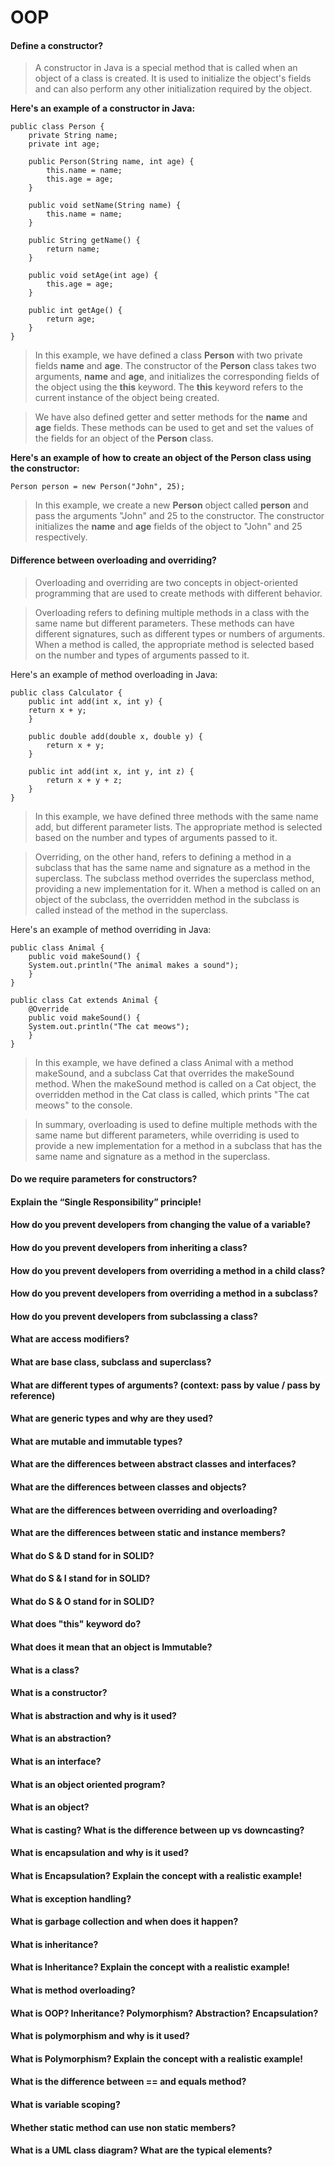 # OOP

#### Define a constructor?
>A constructor in Java is a special method that is called when an object of a class is created. It is used to initialize the object's fields and can also perform any other initialization required by the object.

**Here's an example of a constructor in Java:**


    public class Person {
        private String name;
        private int age;
    
        public Person(String name, int age) {
            this.name = name;
            this.age = age;
        }
        
        public void setName(String name) {
            this.name = name;
        }
        
        public String getName() {
            return name;
        }
        
        public void setAge(int age) {
            this.age = age;
        }
        
        public int getAge() {
            return age;
        }
    }

>In this example, we have defined a class **Person** with two private fields **name** and **age**. The constructor of the **Person** class takes two arguments, **name** and **age**, and initializes the corresponding fields of the object using the **this** keyword. The **this** keyword refers to the current instance of the object being created.

>We have also defined getter and setter methods for the **name** and **age** fields. These methods can be used to get and set the values of the fields for an object of the **Person** class. 

**Here's an example of how to create an object of the Person class using the constructor:**

    Person person = new Person("John", 25);

>In this example, we create a new **Person** object called **person** and pass the arguments "John" and 25 to the constructor. The constructor initializes the **name** and **age** fields of the object to "John" and 25 respectively.


#### Difference between overloading and overriding?

>Overloading and overriding are two concepts in object-oriented programming that are used to create methods with different behavior.

>Overloading refers to defining multiple methods in a class with the same name but different parameters. These methods can have different signatures, such as different types or numbers of arguments. When a method is called, the appropriate method is selected based on the number and types of arguments passed to it.

Here's an example of method overloading in Java:


    public class Calculator {
        public int add(int x, int y) {
        return x + y;
        }
    
        public double add(double x, double y) {
            return x + y;
        }
    
        public int add(int x, int y, int z) {
            return x + y + z;
        }
    }

>In this example, we have defined three methods with the same name add, but different parameter lists. The appropriate method is selected based on the number and types of arguments passed to it.

>Overriding, on the other hand, refers to defining a method in a subclass that has the same name and signature as a method in the superclass. The subclass method overrides the superclass method, providing a new implementation for it. When a method is called on an object of the subclass, the overridden method in the subclass is called instead of the method in the superclass.

Here's an example of method overriding in Java:


    public class Animal {
        public void makeSound() {
        System.out.println("The animal makes a sound");
        }
    }

    public class Cat extends Animal {
        @Override
        public void makeSound() {
        System.out.println("The cat meows");
        }
    }

>In this example, we have defined a class Animal with a method makeSound, and a subclass Cat that overrides the makeSound method. When the makeSound method is called on a Cat object, the overridden method in the Cat class is called, which prints "The cat meows" to the console.

>In summary, overloading is used to define multiple methods with the same name but different parameters, while overriding is used to provide a new implementation for a method in a subclass that has the same name and signature as a method in the superclass.

#### Do we require parameters for constructors?
#### Explain the “Single Responsibility” principle!
#### How do you prevent developers from changing the value of a variable?
#### How do you prevent developers from inheriting a class?
#### How do you prevent developers from overriding a method in a child class?
#### How do you prevent developers from overriding a method in a subclass?
#### How do you prevent developers from subclassing a class?
#### What are access modifiers?
#### What are base class, subclass and superclass?
#### What are different types of arguments? (context: pass by value / pass by reference)
#### What are generic types and why are they used?
#### What are mutable and immutable types?
#### What are the differences between abstract classes and interfaces?
#### What are the differences between classes and objects?
#### What are the differences between overriding and overloading?
#### What are the differences between static and instance members?
#### What do S & D stand for in SOLID?
#### What do S & I stand for in SOLID?
#### What do S & O stand for in SOLID?
#### What does "this" keyword do?
#### What does it mean that an object is Immutable?
#### What is a class?
#### What is a constructor?
#### What is abstraction and why is it used?
#### What is an abstraction?
#### What is an interface?
#### What is an object oriented program?
#### What is an object?
#### What is casting? What is the difference between up vs downcasting?
#### What is encapsulation and why is it used?
#### What is Encapsulation? Explain the concept with a realistic example!
#### What is exception handling?
#### What is garbage collection and when does it happen?
#### What is inheritance?
#### What is Inheritance? Explain the concept with a realistic example!
#### What is method overloading?
#### What is OOP? Inheritance? Polymorphism? Abstraction? Encapsulation?
#### What is polymorphism and why is it used?
#### What is Polymorphism? Explain the concept with a realistic example!
#### What is the difference between == and equals method?
#### What is variable scoping?
#### Whether static method can use non static members?
#### What is a UML class diagram? What are the typical elements?